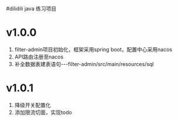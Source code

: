 #dilidili  java 练习项目

# v1.0.0
1. filter-admin项目初始化，框架采用spring boot，配置中心采用nacos
2. API路由注册至nacos
3. 补全数据表建表语句---filter-admin/src/main/resources/sql

# v1.0.1
1. 降级开关配置化
2. 添加限流切面，实现todo